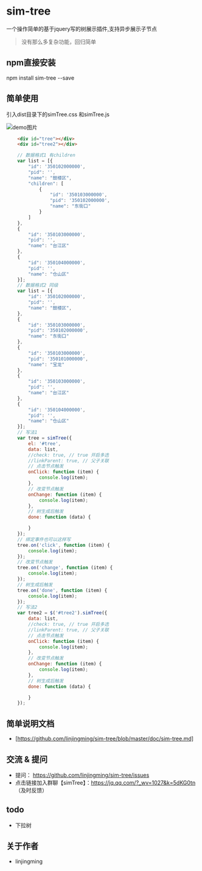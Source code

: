 # sim-tree
一个操作简单的基于jquery写的树展示插件,支持异步展示子节点

> 没有那么多复杂功能，回归简单

## npm直接安装
npm install sim-tree --save

## 简单使用
引入dist目录下的simTree.css 和simTree.js

![demo图片](https://github.com/linjingming/sim-tree/blob/master/demo/demo1.png)
```html
    <div id="tree"></div>
    <div id="tree2"></div>
```
```js
    // 数据格式1 有children
    var list = [{
        "id": '350102000000',
        "pid": '',
        "name": "鼓楼区",
        "children": [
            {
                "id": '350103000000',
                "pid": '350102000000',
                "name": "东街口"
            }
        ]
    },
    {
        "id": '350103000000',
        "pid": '',
        "name": "台江区"
    },
    {
        "id": '350104000000',
        "pid": '',
        "name": "仓山区"
    }];
    // 数据格式2 同级
    var list = [{
        "id": '350102000000',
        "pid": '',
        "name": "鼓楼区",
    },
    {
        "id": '350103000000',
        "pid": '350102000000',
        "name": "东街口"
    },
    {
        "id": '350103000000',
        "pid": '350101000000',
        "name": "宝龙"
    },
    {
        "id": '350103000000',
        "pid": '',
        "name": "台江区"
    },
    {
        "id": '350104000000',
        "pid": '',
        "name": "仓山区"
    }];
    // 写法1
    var tree = simTree({
        el: '#tree',
        data: list,
        //check: true, // true 开启多选
        //linkParent: true, // 父子关联
        // 点击节点触发
        onClick: function (item) {
            console.log(item);
        },
        // 改变节点触发
        onChange: function (item) {
            console.log(item);
        },
        // 树生成后触发
        done: function (data) {

        }
    });
    // 绑定事件也可以这样写
    tree.on('click', function (item) {
        console.log(item);
    });
    // 改变节点触发
    tree.on('change', function (item) {
        console.log(item);
    });
    // 树生成后触发
    tree.on('done', function (item) {
        console.log(item);
    });
    // 写法2
    var tree2 = $('#tree2').simTree({
        data: list,
        //check: true, // true 开启多选
        //linkParent: true, // 父子关联
        // 点击节点触发
        onClick: function (item) {
            console.log(item);
        },
        // 改变节点触发
        onChange: function (item) {
            console.log(item);
        },
        // 树生成后触发
        done: function (data) {

        }
    });
```
## 简单说明文档
- [https://github.com/linjingming/sim-tree/blob/master/doc/sim-tree.md]

## 交流 & 提问
- 提问： https://github.com/linjingming/sim-tree/issues
- 点击链接加入群聊【simTree】：https://jq.qq.com/?_wv=1027&k=5dKG0tn （及时反馈）

## todo
- 下拉树

## 关于作者
- linjingming